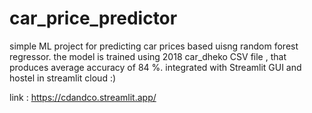 # car_price_predictor
simple ML project for predicting car prices based uisng random forest regressor.
the model is trained using 2018 car_dheko CSV file , that produces average accuracy of 84 %.
integrated with Streamlit GUI and hostel in streamlit cloud :)

link : <a>https://cdandco.streamlit.app/</a>
